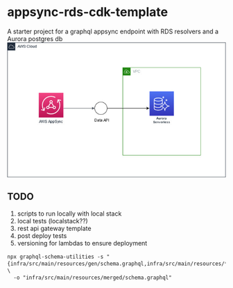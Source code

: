 # appsync-rds-cdk-template
A starter project for a graphql appsync endpoint with RDS resolvers and a Aurora postgres db
![AWS AppSync with RDS Resolver](docs/images/AppSync-Aurora.jpg)

## TODO
1) scripts to run locally with local stack
2) local tests (localstack??)
3) rest api gateway template
4) post deploy tests
5) versioning for lambdas to ensure deployment


```shell
npx graphql-schema-utilities -s "{infra/src/main/resources/gen/schema.graphql,infra/src/main/resources/*.graphql}" \
  -o "infra/src/main/resources/merged/schema.graphql"
```